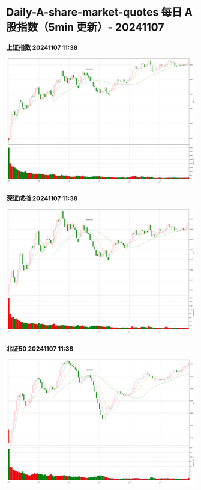 
# Daily-A-share-market-quotes 每日 A 股指数（5min 更新）- 20241107

### 上证指数 20241107 11:38
![](./fig/2024/11/20241107-sh000001.png)

### 深证成指 20241107 11:38
![](./fig/2024/11/20241107-sz399001.png)

### 北证50 20241107 11:38
![](./fig/2024/11/20241107-bj899050.png)
